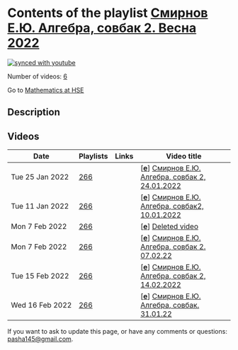 # Contents of the playlist [Смирнов Е.Ю. Алгебра, совбак 2. Весна 2022](https://www.youtube.com/playlist?list=PLq3E5oubNNoAGfpenJNhbiJAOZ69TLm1z)

[![synced with youtube](https://img.shields.io/github/last-commit/mathphysschool/mathphysschool.github.io/autoupdate1?label=synced%20with%20youtube)](https://github.com/mathphysschool/mathphysschool.github.io/commits/autoupdate1)

Number of videos: [6](#videos)

Go to [Mathematics at HSE](../README.md)

## Description



## Videos

|Date|Playlists|Links|Video title|
|---|---|---|---|
| Tue&nbsp;25&nbsp;Jan&nbsp;2022 | [266](../playlists/266 "Смирнов Е.Ю. Алгебра, совбак 2. Весна 2022") |  | [[**e**](https://studio.youtube.com/video/y0rC7ezpagQ/edit "Edit")] [Смирнов Е.Ю. Алгебра, совбак 2, 24.01.2022](https://www.youtube.com/watch?v=y0rC7ezpagQ&list=PLq3E5oubNNoAGfpenJNhbiJAOZ69TLm1z) |
| Tue&nbsp;11&nbsp;Jan&nbsp;2022 | [266](../playlists/266 "Смирнов Е.Ю. Алгебра, совбак 2. Весна 2022") |  | [[**e**](https://studio.youtube.com/video/IdoQ-Kkeh0c/edit "Edit")] [Смирнов Е.Ю. Алгебра, совбак2, 10.01.2022](https://www.youtube.com/watch?v=IdoQ-Kkeh0c&list=PLq3E5oubNNoAGfpenJNhbiJAOZ69TLm1z) |
| Mon&nbsp;7&nbsp;Feb&nbsp;2022 | [266](../playlists/266 "Смирнов Е.Ю. Алгебра, совбак 2. Весна 2022") |  | [[**e**](https://studio.youtube.com/video/G2P7M6lntgE/edit "Edit")] [Deleted video](https://www.youtube.com/watch?v=G2P7M6lntgE&list=PLq3E5oubNNoAGfpenJNhbiJAOZ69TLm1z "This video is unavailable.") |
| Mon&nbsp;7&nbsp;Feb&nbsp;2022 | [266](../playlists/266 "Смирнов Е.Ю. Алгебра, совбак 2. Весна 2022") |  | [[**e**](https://studio.youtube.com/video/WwqZDhVxNqk/edit "Edit")] [Смирнов Е.Ю. Алгебра, совбак 2. 07.02.22](https://www.youtube.com/watch?v=WwqZDhVxNqk&list=PLq3E5oubNNoAGfpenJNhbiJAOZ69TLm1z) |
| Tue&nbsp;15&nbsp;Feb&nbsp;2022 | [266](../playlists/266 "Смирнов Е.Ю. Алгебра, совбак 2. Весна 2022") |  | [[**e**](https://studio.youtube.com/video/HWl6g-YtHX0/edit "Edit")] [Смирнов Е.Ю. Алгебра, совбак 2, 14.02.2022](https://www.youtube.com/watch?v=HWl6g-YtHX0&list=PLq3E5oubNNoAGfpenJNhbiJAOZ69TLm1z) |
| Wed&nbsp;16&nbsp;Feb&nbsp;2022 | [266](../playlists/266 "Смирнов Е.Ю. Алгебра, совбак 2. Весна 2022") |  | [[**e**](https://studio.youtube.com/video/_Df7RdhSm0U/edit "Edit")] [Смирнов Е.Ю. Алгебра, совбак. 31.01.22](https://www.youtube.com/watch?v=_Df7RdhSm0U&list=PLq3E5oubNNoAGfpenJNhbiJAOZ69TLm1z) |


 If you want to ask to update this page, or have any comments or questions: <pasha145@gmail.com>.
